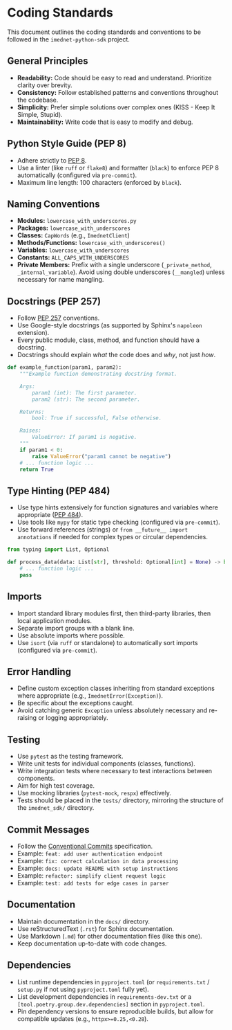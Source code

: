 # Coding Standards

This document outlines the coding standards and conventions to be followed in the `imednet-python-sdk` project.

## General Principles

* **Readability:** Code should be easy to read and understand. Prioritize clarity over brevity.
* **Consistency:** Follow established patterns and conventions throughout the codebase.
* **Simplicity:** Prefer simple solutions over complex ones (KISS - Keep It Simple, Stupid).
* **Maintainability:** Write code that is easy to modify and debug.

## Python Style Guide (PEP 8)

* Adhere strictly to [PEP 8](https://www.python.org/dev/peps/pep-0008/).
* Use a linter (like `ruff` or `flake8`) and formatter (`black`) to enforce PEP 8 automatically (configured via `pre-commit`).
* Maximum line length: 100 characters (enforced by `black`).

## Naming Conventions

* **Modules:** `lowercase_with_underscores.py`
* **Packages:** `lowercase_with_underscores`
* **Classes:** `CapWords` (e.g., `ImednetClient`)
* **Methods/Functions:** `lowercase_with_underscores()`
* **Variables:** `lowercase_with_underscores`
* **Constants:** `ALL_CAPS_WITH_UNDERSCORES`
* **Private Members:** Prefix with a single underscore (`_private_method`, `_internal_variable`). Avoid using double underscores (`__mangled`) unless necessary for name mangling.

## Docstrings (PEP 257)

* Follow [PEP 257](https://www.python.org/dev/peps/pep-0257/) conventions.
* Use Google-style docstrings (as supported by Sphinx's `napoleon` extension).
* Every public module, class, method, and function should have a docstring.
* Docstrings should explain *what* the code does and *why*, not just *how*.

```python
def example_function(param1, param2):
    """Example function demonstrating docstring format.

    Args:
        param1 (int): The first parameter.
        param2 (str): The second parameter.

    Returns:
        bool: True if successful, False otherwise.

    Raises:
        ValueError: If param1 is negative.
    """
    if param1 < 0:
        raise ValueError("param1 cannot be negative")
    # ... function logic ...
    return True
```

## Type Hinting (PEP 484)

* Use type hints extensively for function signatures and variables where appropriate ([PEP 484](https://www.python.org/dev/peps/pep-0484/)).
* Use tools like `mypy` for static type checking (configured via `pre-commit`).
* Use forward references (strings) or `from __future__ import annotations` if needed for complex types or circular dependencies.

```python
from typing import List, Optional

def process_data(data: List[str], threshold: Optional[int] = None) -> bool:
    # ... function logic ...
    pass
```

## Imports

* Import standard library modules first, then third-party libraries, then local application modules.
* Separate import groups with a blank line.
* Use absolute imports where possible.
* Use `isort` (via `ruff` or standalone) to automatically sort imports (configured via `pre-commit`).

## Error Handling

* Define custom exception classes inheriting from standard exceptions where appropriate (e.g., `ImednetError(Exception)`).
* Be specific about the exceptions caught.
* Avoid catching generic `Exception` unless absolutely necessary and re-raising or logging appropriately.

## Testing

* Use `pytest` as the testing framework.
* Write unit tests for individual components (classes, functions).
* Write integration tests where necessary to test interactions between components.
* Aim for high test coverage.
* Use mocking libraries (`pytest-mock`, `respx`) effectively.
* Tests should be placed in the `tests/` directory, mirroring the structure of the `imednet_sdk/` directory.

## Commit Messages

* Follow the [Conventional Commits](https://www.conventionalcommits.org/en/v1.0.0/) specification.
* Example: `feat: add user authentication endpoint`
* Example: `fix: correct calculation in data processing`
* Example: `docs: update README with setup instructions`
* Example: `refactor: simplify client request logic`
* Example: `test: add tests for edge cases in parser`

## Documentation

* Maintain documentation in the `docs/` directory.
* Use reStructuredText (`.rst`) for Sphinx documentation.
* Use Markdown (`.md`) for other documentation files (like this one).
* Keep documentation up-to-date with code changes.

## Dependencies

* List runtime dependencies in `pyproject.toml` (or `requirements.txt` / `setup.py` if not using `pyproject.toml` fully yet).
* List development dependencies in `requirements-dev.txt` or a `[tool.poetry.group.dev.dependencies]` section in `pyproject.toml`.
* Pin dependency versions to ensure reproducible builds, but allow for compatible updates (e.g., `httpx>=0.25,<0.28`).
